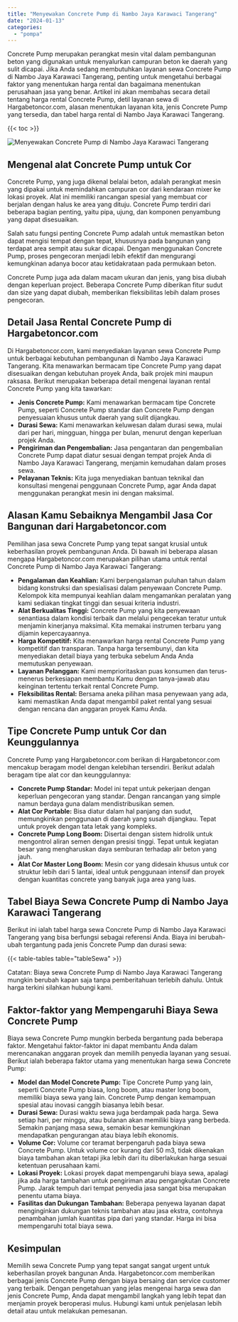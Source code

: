 ```yaml
---
title: "Menyewakan Concrete Pump di Nambo Jaya Karawaci Tangerang"
date: "2024-01-13"
categories: 
  - "pompa"
---
```




Concrete Pump merupakan perangkat mesin vital dalam pembangunan beton yang digunakan untuk menyalurkan campuran beton ke daerah yang sulit dicapai. Jika Anda sedang membutuhkan layanan sewa Concrete Pump di Nambo Jaya Karawaci Tangerang, penting untuk mengetahui berbagai faktor yang menentukan harga rental dan bagaimana menentukan perusahaan jasa yang benar. Artikel ini akan membahas secara detail tentang harga rental Concrete Pump, detil layanan sewa di Hargabetoncor.com, alasan menentukan layanan kita, jenis Concrete Pump yang tersedia, dan tabel harga rental di Nambo Jaya Karawaci Tangerang.

{{< toc >}}

![Menyewakan Concrete Pump di Nambo Jaya Karawaci Tangerang](https://hargareadymixid.github.io/pompa/concrete-pump%20(10).png)

## Mengenal alat Concrete Pump untuk Cor

Concrete Pump, yang juga dikenal belalai beton, adalah perangkat mesin yang dipakai untuk memindahkan campuran cor dari kendaraan mixer ke lokasi proyek. Alat ini memiliki rancangan spesial yang membuat cor berjalan dengan halus ke area yang dituju. Concrete Pump terdiri dari beberapa bagian penting, yaitu pipa, ujung, dan komponen penyambung yang dapat disesuaikan.

Salah satu fungsi penting Concrete Pump adalah untuk memastikan beton dapat mengisi tempat dengan tepat, khususnya pada bangunan yang terdapat area sempit atau sukar dicapai. Dengan menggunakan Concrete Pump, proses pengecoran menjadi lebih efektif dan mengurangi kemungkinan adanya bocor atau ketidakrataan pada permukaan beton.

Concrete Pump juga ada dalam macam ukuran dan jenis, yang bisa diubah dengan keperluan project. Beberapa Concrete Pump diberikan fitur sudut dan size yang dapat diubah, memberikan fleksibilitas lebih dalam proses pengecoran.

## Detail Jasa Rental Concrete Pump di Hargabetoncor.com

Di Hargabetoncor.com, kami menyediakan layanan sewa Concrete Pump untuk berbagai kebutuhan pembangunan di Nambo Jaya Karawaci Tangerang. Kita menawarkan bermacam tipe Concrete Pump yang dapat disesuaikan dengan kebutuhan proyek Anda, baik projek mini maupun raksasa. Berikut merupakan beberapa detail mengenai layanan rental Concrete Pump yang kita tawarkan:

- **Jenis Concrete Pump:** Kami menawarkan bermacam tipe Concrete Pump, seperti Concrete Pump standar dan Concrete Pump dengan penyesuaian khusus untuk daerah yang sulit dijangkau.
- **Durasi Sewa:** Kami menawarkan keluwesan dalam durasi sewa, mulai dari per hari, mingguan, hingga per bulan, menurut dengan keperluan projek Anda.
- **Pengiriman dan Pengembalian:** Jasa pengantaran dan pengembalian Concrete Pump dapat diatur sesuai dengan tempat projek Anda di Nambo Jaya Karawaci Tangerang, menjamin kemudahan dalam proses sewa.
- **Pelayanan Teknis:** Kita juga menyediakan bantuan teknikal dan konsultasi mengenai penggunaan Concrete Pump, agar Anda dapat menggunakan perangkat mesin ini dengan maksimal.

## Alasan Kamu Sebaiknya Mengambil Jasa Cor Bangunan dari Hargabetoncor.com

Pemilihan jasa sewa Concrete Pump yang tepat sangat krusial untuk keberhasilan proyek pembangunan Anda. Di bawah ini beberapa alasan mengapa Hargabetoncor.com merupakan pilihan utama untuk rental Concrete Pump di Nambo Jaya Karawaci Tangerang:

- **Pengalaman dan Keahlian:** Kami berpengalaman puluhan tahun dalam bidang konstruksi dan spesialisasi dalam penyewaan Concrete Pump. Kelompok kita mempunyai keahlian dalam mengamankan peralatan yang kami sediakan tingkat tinggi dan sesuai kriteria industri.
- **Alat Berkualitas Tinggi:** Concrete Pump yang kita penyewaan senantiasa dalam kondisi terbaik dan melalui pengecekan teratur untuk menjamin kinerjanya maksimal. Kita memakai instrumen terbaru yang dijamin kepercayaannya.
- **Harga Kompetitif:** Kita menawarkan harga rental Concrete Pump yang kompetitif dan transparan. Tanpa harga tersembunyi, dan kita menyediakan detail biaya yang terbuka sebelum Anda Anda memutuskan penyewaan.
- **Layanan Pelanggan:** Kami memprioritaskan puas konsumen dan terus-menerus berkesiapan membantu Kamu dengan tanya-jawab atau keinginan tertentu terkait rental Concrete Pump.
- **Fleksibilitas Rental:** Bersama aneka pilihan masa penyewaan yang ada, kami memastikan Anda dapat mengambil paket rental yang sesuai dengan rencana dan anggaran proyek Kamu Anda.

## Tipe Concrete Pump untuk Cor dan Keunggulannya

Concrete Pump yang Hargabetoncor.com berikan di Hargabetoncor.com mencakup beragam model dengan kelebihan tersendiri. Berikut adalah beragam tipe alat cor dan keunggulannya:

- **Concrete Pump Standar:** Model ini tepat untuk pekerjaan dengan keperluan pengecoran yang standar. Dengan rancangan yang simple namun berdaya guna dalam mendistribusikan semen.
- **Alat Cor Portable:** Bisa diatur dalam hal panjang dan sudut, memungkinkan penggunaan di daerah yang susah dijangkau. Tepat untuk proyek dengan tata letak yang kompleks.
- **Concrete Pump Long Boom:** Disertai dengan sistem hidrolik untuk mengontrol aliran semen dengan presisi tinggi. Tepat untuk kegiatan besar yang mengharuskan daya semburan terhadap alir beton yang jauh.
- **Alat Cor Master Long Boom:** Mesin cor yang didesain khusus untuk cor struktur lebih dari 5 lantai, ideal untuk penggunaan intensif dan proyek dengan kuantitas concrete yang banyak juga area yang luas.

## Tabel Biaya Sewa Concrete Pump di Nambo Jaya Karawaci Tangerang

Berikut ini ialah tabel harga sewa Concrete Pump di Nambo Jaya Karawaci Tangerang yang bisa berfungsi sebagai referensi Anda. Biaya ini berubah-ubah tergantung pada jenis Concrete Pump dan durasi sewa:

{{< table-tables table="tableSewa" >}}

Catatan: Biaya sewa Concrete Pump di Nambo Jaya Karawaci Tangerang mungkin berubah kapan saja tanpa pemberitahuan terlebih dahulu. Untuk harga terkini silahkan hubungi kami.

## Faktor-faktor yang Mempengaruhi Biaya Sewa Concrete Pump

Biaya sewa Concrete Pump mungkin berbeda bergantung pada beberapa faktor. Mengetahui faktor-faktor ini dapat membantu Anda dalam merencanakan anggaran proyek dan memilih penyedia layanan yang sesuai. Berikut ialah beberapa faktor utama yang menentukan harga sewa Concrete Pump:

- **Model dan Model Concrete Pump:** Tipe Concrete Pump yang lain, seperti Concrete Pump biasa, long boom, atau master long boom, memiliki biaya sewa yang lain. Concrete Pump dengan kemampuan spesial atau inovasi canggih biasanya lebih besar.
- **Durasi Sewa:** Durasi waktu sewa juga berdampak pada harga. Sewa setiap hari, per minggu, atau bulanan akan memiliki biaya yang berbeda. Semakin panjang masa sewa, semakin besar kemungkinan mendapatkan pengurangan atau biaya lebih ekonomis.
- **Volume Cor:** Volume cor teramat berpengaruh pada biaya sewa Concrete Pump. Untuk volume cor kurang dari 50 m3, tidak dikenakan biaya tambahan akan tetapi jika lebih dari itu diberlakukan harga sesuai ketentuan perusahaan kami.
- **Lokasi Proyek:** Lokasi proyek dapat mempengaruhi biaya sewa, apalagi jika ada harga tambahan untuk pengiriman atau pengangkutan Concrete Pump. Jarak tempuh dari tempat penyedia jasa sangat bisa merupakan penentu utama biaya.
- **Fasilitas dan Dukungan Tambahan:** Beberapa penyewa layanan dapat menginginkan dukungan teknis tambahan atau jasa ekstra, contohnya penambahan jumlah kuantitas pipa dari yang standar. Harga ini bisa mempengaruhi total biaya sewa.

## Kesimpulan

Memilih sewa Concrete Pump yang tepat sangat sangat urgent untuk keberhasilan proyek bangunan Anda. Hargabetoncor.com memberikan berbagai jenis Concrete Pump dengan biaya bersaing dan service customer yang terbaik. Dengan pengetahuan yang jelas mengenai harga sewa dan jenis Concrete Pump, Anda dapat mengambil langkah yang lebih tepat dan menjamin proyek beroperasi mulus. Hubungi kami untuk penjelasan lebih detail atau untuk melakukan pemesanan.
